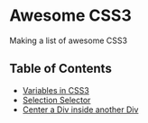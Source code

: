 # Awesome CSS3
Making a list of awesome CSS3

## Table of Contents

- [Variables in CSS3](https://github.com/sanjeevpuspam/css3/tree/master/variables-in-css)
- [Selection Selector](https://github.com/sanjeevpuspam/css3/tree/master/selection-selector)
- [Center a Div inside another Div](https://github.com/sanjeevpuspam/css3/tree/master/center-a-div-inside-another-div)